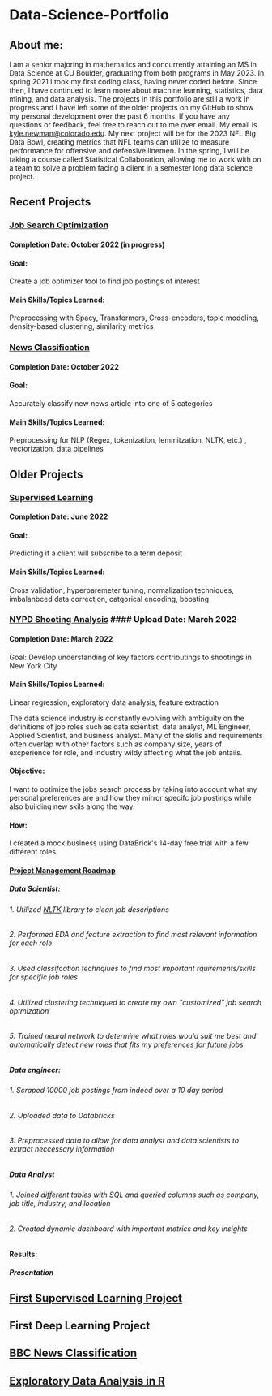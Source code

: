 # Data-Science-Portfolio

## About me:

I am a senior majoring in mathematics and concurrently attaining an MS in Data Science at CU Boulder, graduating from both programs in May 2023. In spring 2021 I took my first coding class, having never coded before. Since then, I have continued to learn more about machine learning, statistics, data mining, and data analysis. The projects in this portfolio are still a work in progress and I have left some of the older projects on my GitHub to show my personal development over the past 6 months. If you have any questions or feedback, feel free to reach out to me over email. My email is kyle.newman@colorado.edu. My next project will be for the 2023 NFL Big Data Bowl, creating metrics that NFL teams can utilize to measure performance for offensive and defensive linemen. In the spring, I will be taking a course called Statistical Collaboration, allowing me to work with on a team to solve a problem facing a client in a semester long data science project. 
## Recent Projects

### [Job Search Optimization](https://github.com/kylenewm/Job-Search-Optimization)
#### Completion Date: October 2022 (in progress)
#### Goal:
Create a job optimizer tool to find job postings of interest
#### Main Skills/Topics Learned: 
Preprocessing with Spacy, Transformers, Cross-encoders, topic modeling, density-based clustering, similarity metrics
### [News Classification](https://github.com/kylenewm/News_Classifcation)
#### Completion Date: October 2022
#### Goal:
Accurately classify new news article into one of 5 categories

#### Main Skills/Topics Learned: 
Preprocessing for NLP (Regex, tokenization, lemmitzation, NLTK, etc.) , vectorization, data pipelines

## Older Projects
### [Supervised Learning](https://github.com/kylenewm/First-Supervised-Learning-Project)
#### Completion Date: June 2022
#### Goal: 
Predicting if a client will subscribe to a term deposit
#### Main Skills/Topics Learned: 
Cross validation, hyperparemeter tuning, normalization techniques, imbalanbced data correction, catgorical encoding, boosting

### [NYPD Shooting Analysis](https://github.com/kylenewm/NYPD-Shooting-Analysis)  #### Upload Date: March 2022
#### Completion Date: March 2022
Goal: 
Develop understanding of key factors contributings to shootings in New York City 
#### Main Skills/Topics Learned: 
Linear regression, exploratory data analysis, feature extraction


The data science industry is constantly evolving with ambiguity on the definitions of job roles such as data scientist, data analyst, ML Engineer, Applied Scientist, and business analyst. Many of the skills and requirements often overlap with other factors such as company size, years of excperience for role, and industry wildy affecting what the job entails.
#### Objective:
I want to optimize the jobs search process by taking into account what my personal preferences are and how they mirror specifc job postings while also building new skils along the way.
#### How: 
I created a mock business using DataBrick's 14-day free trial with a few different roles.
#### [Project Management Roadmap](https://github.com/kylenewm/Job-Search-Optimization/blob/main/Project_roadmap.png)
##### Data Scientist: 
###### 1. Utilized [NLTK](https://www.nltk.org/) library to clean job descriptions 
###### 2. Performed EDA and feature extraction to find most relevant information for each role 
###### 3. Used classifcation technqiues to find most important rquirements/skills for specific job roles
###### 4. Utilized clustering techniqued to create my own "customized" job search optmization
###### 5. Trained neural network to determine what roles would suit me best and automatically detect new roles that fits my preferences for future jobs

##### Data engineer: 
###### 1. Scraped 10000 job postings from indeed over a 10 day period 
###### 2. Uploaded data to Databricks
###### 3. Preprocessed data to allow for data analyst and data scientists to extract neccessary information 

##### Data Analyst
###### 1. Joined different tables with SQL and queried columns such as company, job title, industry, and location 
###### 2. Created dynamic dashboard with important metrics and key insights

#### Results:
##### Presentation


## [First Supervised Learning Project](https://github.com/kylenewm/First-Supervised-Learning-Project)



## First Deep Learning Project


## [BBC News Classification](https://github.com/kylenewm/News_Classifcation)

## [Exploratory Data Analysis in R](https://github.com/kylenewm/NYPD-Shooting-Analysis)

